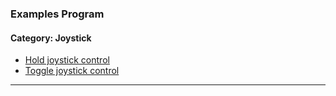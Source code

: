 ### Examples Program
#### Category: Joystick
- [Hold joystick control](joystick/simple_joystick_control.py)
- [Toggle joystick control](joystick/toggle_joystick_control.py)
---
